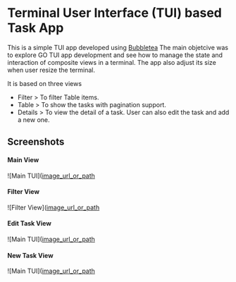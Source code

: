 # Terminal User Interface (TUI) based Task App

This is a simple TUI app developed using [Bubbletea](https://github.com/charmbracelet/bubbletea)
The main objetcive was to explore GO TUI app development and see how to manage the state and interaction of composite views in a terminal.
The app also adjust its size when user resize the terminal.

It is based on three views
- Filter > To filter Table items.
- Table > To show the tasks with pagination support.
- Details > To view the detail of a task. User can also edit the task and add a new one.

## Screenshots
#### Main View
![Main TUI]([image_url_or_path](https://github.com/imyounas/TUITaskApp/blob/main/screenshots/Main.png "Main TUI")

#### Filter View
![Filter View]([image_url_or_path](https://github.com/imyounas/TUITaskApp/blob/main/screenshots/Filter.png "Filter View")

#### Edit Task View
![Main TUI]([image_url_or_path](https://github.com/imyounas/TUITaskApp/blob/main/screenshots/Edit2.png "Edit View")

#### New Task View
![Main TUI]([image_url_or_path](https://github.com/imyounas/TUITaskApp/blob/main/screenshots/Newtask.png "New View")



